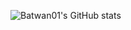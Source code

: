 ![Batwan01's GitHub stats](https://github-readme-stats.vercel.app/api?username=Batwan01a&theme=dark&show_icons=true)
